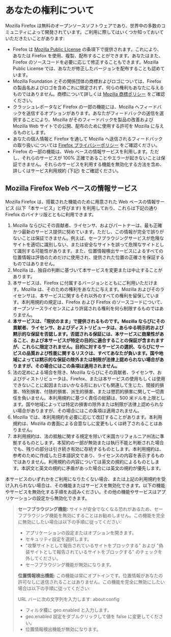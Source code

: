 # あなたの権利について

Mozilla Firefox は無料のオープンソースソフトウェアであり、世界中の多数のコミュニティによって開発されています。ご利用に際してはいくつか知っておいていただきたいことがあります:

* Firefox は [Mozilla Public License](https://www.mozilla.org/MPL/)  の条項下で提供されます。これにより、あなたは Firefox を使用、複製、配布することができます。あなたはまた、Firefox のソースコードを必要に応じて修正することもできます。Mozilla Public License では、あなたが修正したバージョンを配布することも認めています。
* Mozilla Foundation とその関係団体の商標およびロゴについては、Firefox の製品名およびロゴを含めこれに限定されず、何らの権利もあなたに与えるものではありません。商標について詳しくは [Mozilla 商標ポリシー](https://www.mozilla.org/foundation/trademarks/policy/) をご確認ください。
* クラッシュレポータなど Firefox の一部の機能には、Mozilla へフィードバックを送信するオプションがあります。あなたがフィードバックの送信を選択することにより、Mozilla がそのフィードバックを製品の改善および Mozilla Web サイトでの公開、配布のために使用する許可を Mozilla に与えるものとします。
* あなたの個人情報と Firefox を通して Mozilla へ送信されるフィードバックの取り扱いについては [Firefox プライバシーポリシー](https://www.mozilla.org/privacy/firefox/) をご確認ください。
* Firefox の一部の機能は、Web ベースの情報サービスを利用します。ただし、それらのサービスが 100&#37; 正確であることやエラーが起きないことは保証できません。それらのサービスを利用する機能を無効化する方法を含め、詳しくはサービス利用規約 (下記) をご確認ください。

## Mozilla Firefox Web ベースの情報サービス

Mozilla Firefox は、搭載された機能のために用意された Web ベースの情報サービス (以下「本サービス」と呼びます) を利用しており、これらは下記の通り Firefox のバイナリ版とともに利用できます。

1. Mozilla ならびにその貢献者、ライセンサ、およびパートナーは、最も正確かつ最新のサービス提供に努めています。ただし、この情報が完全で誤りがないことは保証できません。例えば、セーフブラウジングサービスが危険なサイトを適切に識別しない、または安全なサイトを誤って危険なサイトとして識別する可能性があります。また、位置情報検出サービスによるすべての位置情報は評価のためだけに使用され、提供された位置の正確さを保証するものではありません。
1. Mozilla は、独自の判断に基づいて本サービスを変更または中止することがあります。
1. 本サービスは、Firefox に付属するバージョンとともにご利用いただけます。Mozilla は、そのための権利をあなたに与えます。Mozilla およびそのライセンサは、本サービスに関するそれ以外のすべての権利を留保しています。本利用規約の規定は、Firefox および Firefox のソースコードについて、オープンソースライセンスにより許諾される権利を何ら制限するものではありません。
1. **本サービスは、「現状のまま」で提供されるものです。Mozilla ならびにその貢献者、ライセンサ、およびディストリビュータは、あらゆる明示的および黙示的な保証を否認します。否認される保証には、本サービスに商業性があること、および本サービスが特定の目的に適合することの保証が含まれますが、これらに限定されません。目的に対するサービスの選択、ならびにサービスの品質および性能に関するリスクは、すべてあなたが負います。国や地域によっては黙示的な保証の除外または制限が法律上認められない場合がありますが、その場合にはこの条項は適用されません。**
1. 法の定めによる場合を除き、Mozilla ならびにその貢献者、ライセンサ、およびディストリビュータは、Firefox、または本サービスの使用もしくは使用できないことに起因またはいかなる形においても関連して生じた、間接的損害、特別損害、付随的損害、派生的損害、または懲罰的損害に関して一切責任を負いません。本利用規約に基づく責任の総額は、500 米ドルを上限とします。国や地域によっては特定の損害の除外または制限が法律上認められない場合がありますが、その場合にはこの条項は適用されません。
1. Mozilla では、本利用規約を必要に応じて改訂することがあります。本利用規約は、Mozilla の書面による合意なしに変更もしくは終了されることはありません。
1. 本利用規約は、法の抵触に関する規定を除いて米国カリフォルニア州法に準拠するものとします。本契約の一部が無効または執行不能と判断された場合でも、残りの部分は引き続き有効に存続するものとします。本利用規約は、参考のために作成した日本語訳文であり、ライセンスの内容を表示するものではありません。利用規約の内容については英文の規約によるものとします。本訳文と英文の規約に矛盾があった場合には英文の規約が優先します。

本サービスのいずれかをご利用になりたくない場合、または上記の利用規約を受け入れられない場合は、その機能またはサービスを無効化できます。以下の機能やサービスを無効化する手順をお読みください。その他の機能やサービスはアプリケーションの設定から無効化できます。

> **セーフブラウジング機能:** サイトが安全でなくなる恐れがあるため、セーフブラウジング機能を無効にすることはお勧めしません。この機能を完全に無効にしたい場合は以下の手順に従ってください:
>
>* アプリケーションの設定またはオプションを開きます。
>* セキュリティ設定を選択します。
>* &quot;攻撃サイトとして報告されているサイトをブロックする&quot; および &quot;偽装サイトとして報告されているサイトをブロックする&quot; のチェックを外してください。
>* セーフブラウジング機能が無効になります。
>
> **位置情報検出機能:** この機能は常にオプトインです。位置情報があなたの許可なしに送信されることはありません。この機能を完全に無効にしたい場合は以下の手順に従ってください:
>
>URL バーに次の文字列を入力します: about:config
>* フィルタ欄に geo.enabled と入力します。
>* geo.enabled 設定をダブルクリックして値を false に変更してください。
>* 位置情報検出機能が無効になります。
